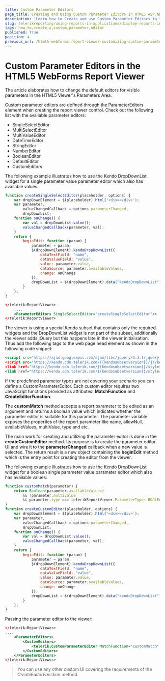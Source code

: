 ```yaml
---
title: Custom Parameter Editors
page_title: Creating and Using Custom Parameter Editors in HTML5 ASP.NET WebForms ReportViewer
description: "Learn how to Create and use Custom Parameter Editors in the HTML5 ASP.NET WebForms ReportViewer in Telerik Reporting."
slug: telerikreporting/using-reports-in-applications/display-reports-in-applications/web-application/html5-asp.net-web-forms-report-viewer/customizing/how-to-create-a-custom-parameter-editor
tags: how,to,create,a,custom,parameter,editor
published: True
position: 4
previous_url: /html5-webforms-report-viewer-customizing-custom-parameter-editor
---
```


# Custom Parameter Editors in the HTML5 WebForms Report Viewer

The article elaborates how to change the default editors for visible parameters in the HTML5 Viewer's Parameters Area.

Custom parameter editors are defined through the ParameterEditors element when creating the report viewer control. Check out the following list with the available parameter editors:

* SingleSelectEditor
* MultiSelectEditor
* MultiValueEditor
* DateTimeEditor
* StringEditor
* NumberEditor
* BooleanEditor
* DefaultEditor
* CustomEditors

The following example illustrates how to use the Kendo DropDownList widget for a single parameter value parameter editor which also has available values:

````JavaScript
function createSingleSelectEditor(placeholder, options) {
	var dropDownElement = $(placeholder).html('<div></div>');
	var parameter,
		valueChangedCallback = options.parameterChanged,
		dropDownList;
	function onChange() {
		var val = dropDownList.value();
		valueChangedCallback(parameter, val);
	}
	return {
		beginEdit: function (param) {
			parameter = param;
			$(dropDownElement).kendoDropDownList({
				dataTextField: "name",
				dataValueField: "value",
				value: parameter.value,
				dataSource: parameter.availableValues,
				change: onChange
			});
			dropDownList = $(dropDownElement).data("kendoDropDownList");
		}
	};
}
````
````XML
</telerik:ReportViewer>
	....
	<ParameterEditors SingleSelectEditor="createSingleSelectEditor"/>
</telerik:ReportViewer>
````

The viewer is using a special Kendo subset that contains only the required widgets and the DropDownList widget is not part of the subset, additionally the viewer adds jQuery but this happens late in the viewer initialisation. Thus add the following tags to the web page head element as shown in the following code snippet:

````XML
<script src="https://ajax.googleapis.com/ajax/libs/jquery/3.3.1/jquery.min.js" /script>
<script src="https://kendo.cdn.telerik.com/{{kendosubsetversion}}/js/kendo.all.min.js" /script>
<link href="https://kendo.cdn.telerik.com/{{kendosubsetversion}}/styles/kendo.common.min.css" rel="stylesheet" id="commonCss" />
<link href="https://kendo.cdn.telerik.com/{{kendosubsetversion}}/styles/kendo.blueopal.min.css" rel="stylesheet" id="skinCss" />
````

If the predefined parameter types are not covering your scenario you can define a CustomParameterEditor. Each custom editor requires two JavaScript functions provided as attributes: __MatchFunction__ and __CreateEditorFunction__.

The __customMatch__ method accepts a report parameter to be edited as an argument and returns a boolean value which indicates whether the parameter editor is suitable for this parameter. The parameter variable exposes the properties of the report parameter like name, allowNull, availableValues, multiValue, type and etc.

The main work for creating and utilizing the parameter editor is done in the __createCustomEditor__ method. Its purpose is to create the parameter editor UI and wire it to the __parameterChanged__ callback when a new value is selected. The return result is a new object containing the __beginEdit__ method which is the entry point for creating the editor from the viewer.

The following example illustrates how to use the Kendo DropDownList widget for a boolean single parameter value parameter editor which also has available values:

````JavaScript
function customMatch(parameter) {
	return Boolean(parameter.availableValues)
		&& !parameter.multivalue
		&& parameter.type === telerikReportViewer.ParameterTypes.BOOLEAN;
}
function createCustomEditor(placeholder, options) {
	var dropDownElement = $(placeholder).html('<div></div>');
	var parameter,
		valueChangedCallback = options.parameterChanged,
		dropDownList;
	function onChange() {
		var val = dropDownList.value();
		valueChangedCallback(parameter, val);
	}
	return {
		beginEdit: function (param) {
			parameter = param;
			$(dropDownElement).kendoDropDownList({
				dataTextField: "name",
				dataValueField: "value",
				value: parameter.value,
				dataSource: parameter.availableValues,
				change: onChange
			});
			dropDownList = $(dropDownElement).data("kendoDropDownList");
		}
	};
}
````


Passing the parameter editor to the viewer:

````XML
</telerik:ReportViewer>
....
	<ParameterEditors>
		<CustomEditors>
			<telerik:CustomParameterEditor MatchFunction="customMatch" CreateEditorFunction="createCustomEditor"></telerik:CustomParameterEditor>
		</CustomEditors>
	</ParameterEditors>
</telerik:ReportViewer>
````

> You can use any other custom UI covering the requirements of the _CreateEditorFunction_ method.
